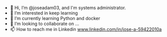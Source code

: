- 👋 Hi, I’m @joseadam03, and I'm systems administrator.
- 👀 I’m interested in keep learning
- 🌱 I’m currently learning Python and docker
- 💞️ I’m looking to collaborate on ...
- 📫 How to reach me in Linkedin www.linkedin.com/in/jose-a-59422010a

<!---
joseadam03/joseadam03 is a ✨ special ✨ repository because its `README.md` (this file) appears on your GitHub profile.
You can click the Preview link to take a look at your changes.
--->
